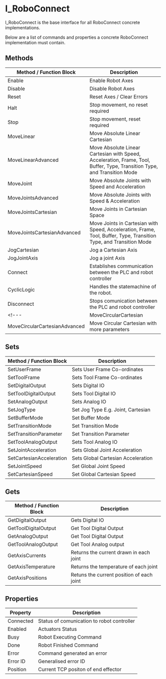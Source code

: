# I_RoboConnect

I_RoboConnect is the base interface for all RoboConnect concrete implementations. 

Below are a list of commands and properties a concrete RoboConnect implementation must contain. 

## Methods 

| Method / Function Block       | Description                                                                                                              |
| ----------------------------- | ------------------------------------------------------------------------------------------------------------------------ |
| Enable                        | Enable Robot Axes                                                                                                                     |
| Disable                       | Disable Robot Axes                                                                                                                     |
| Reset                         | Reset Axes / Clear Errors                                                                                                                   |
| Halt                          | Stop movement, no reset required                                                                                                                 |
| Stop                          | Stop movement, reset required                                                                                                                 |
| MoveLinear                    | Move Absolute Linear Cartesian                                                                                                                |
| MoveLinearAdvanced            | Move Absolute Linear Cartesian with Speed, Acceleration, Frame, Tool, Buffer, Type, Transition Type, and Transition Mode                                                                                                                     |
| MoveJoint                     | Move Absolute Joints with Speed and Acceleration                                                                                                             |
| MoveJointsAdvanced            | Move Absolute Joints with Speed & Acceleration                                                                                                             |
| MoveJointsCartesian           | Move Joints in Cartesian Space                                                                                                                    |
| MoveJointsCartesianAdvanced   | Move Joints in Cartesian with Speed, Acceleration, Frame, Tool, Buffer, Type, Transition Type, and Transition Mode                                                                                                                     |
| JogCartesian                  | Jog a Cartesian Axis                                                                   |
| JogJointAxis                  | Jog a joint Axis
| Connect                       | Establishes communication between the PLC and robot controller                         |
| CyclicLogic                   | Handles the statemachine of the robot.                                                 |
| Disconnect                    | Stops comunication between the PLC and robot controller                                |
<!--- | MoveCircularCartesian         | Move Circular Cartesian                                                                                                                |
| MoveCircularCartesianAdvanced | Move Circular Cartesian with more parameters                                                                                                             |--->   




## Sets
| Method / Function Block       | Description                                                                                                              |
| ----------------------------- | ------------------------------------------------------------------------------------------------------------------------ |
| SetUserFrame                  | Sets User Frame Co-ordinates                                                                                                             |
| SetToolFrame                  | Sets Tool Frame Co-ordinates                                                                                                             |
| SetDigitalOutput              | Sets Digital IO                                                                                                                       |
| SetToolDigitalOutput          | Sets Tool Digital IO                                                                                                                       |
| SetAnalogOutput               | Sets Analog IO                                                                                                                       |
| SetJogType                    | Set Jog Type E.g. Joint, Cartesian                                                                                                                |
| SetBufferMode                 | Set Buffer Mode                                                                                                                     | 
| SetTransitionMode             | Set Transition Mode                                                                                                                     |
| SetTransitionParameter        | Set Transition Parameter                                                                                                                |
| SetToolAnalogOutput           | Sets Tool Analog IO                                                                                                                       |
| SetJointAcceleration          | Sets Global Joint Acceleration                                                                                                             |
| SetCartesianAcceleration      | Sets Global Cartesian Acceleration                                                                                                             |
| SetJointSpeed                 | Set Global Joint Speed                                                                                                                    |
| SetCartesianSpeed             | Set Global Cartesian Speed                                                                                                                    |

## Gets
| Method / Function Block       | Description                                                                                                              |
| ----------------------------- | ------------------------------------------------------------------------------------------------------------------------ |
| GetDigitalOutput              | Gets Digital IO                                                                                                                       |
| GetToolDigitalOutput          | Get Tool Digital Output                                                                                                                   |
| GetAnalogOutput               | Get Tool Digital Output                                                                                                                   |
| GetToolAnalogOutput           | Get Tool Analog output                                                                                                                   |
| GetAxisCurrents                | Returns the current drawn in each joint                                               |
| GetAxisTemperature             | Returns the temperature of each joint                                                 |
| GetAxisPositions               | Retuns the current position of each joint                                             |




## Properties 
| Property           | Description                                  |
| ------------------ | ---------------------------------------------|
| Connected          | Status of comunication to robot controller   |
| Enabled            | Actuators Status                             |
| Busy               | Robot Executing Command                      |
| Done               | Robot Finished Command                       |
| Error              | Command generated an error                   |
| Error ID           | Generalised error ID                         |
| Position           | Current TCP positon of end effector          |



